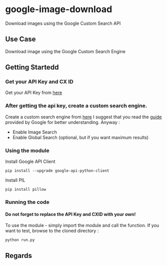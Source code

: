 # google-image-download
Download images using the Google Custom Search API

## Use Case 
Download image using the Google Custom Search Engine

## Getting Startedd 
### Get your API Key and CX ID
Get your API Key from [here](https://developers.google.com/custom-search/v1/overview)

### After getting the api key, create a custom search engine.
Create a custom search engine from [here](https://cse.google.com/cse/all)
I suggest that you read the [guide](https://developers.google.com/custom-search/docs/tutorial/creatingcse) provided by Google for better understanding. Anyway : 

* Enable Image Search
* Enable Global Search (optional, but if you want maximum results)

### Using the module

Install Google API Client
```
pip install --upgrade google-api-python-client
```
Install PIL 
```
pip install pillow
```
### Running the code 
#### Do not forget to replace the API Key and CXID with your own!

To use the module - simply import the module and call the function. If you want to test, browse to the cloned directory : 

```
python run.py
```

## Regards
